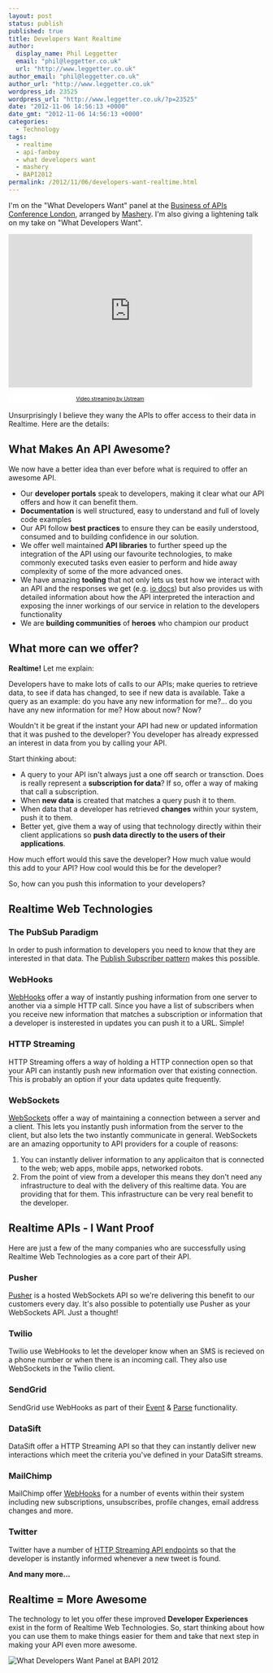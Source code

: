 ```yaml
---
layout: post
status: publish
published: true
title: Developers Want Realtime
author:
  display_name: Phil Leggetter
  email: "phil@leggetter.co.uk"
  url: "http://www.leggetter.co.uk"
author_email: "phil@leggetter.co.uk"
author_url: "http://www.leggetter.co.uk"
wordpress_id: 23525
wordpress_url: "http://www.leggetter.co.uk/?p=23525"
date: "2012-11-06 14:56:13 +0000"
date_gmt: "2012-11-06 14:56:13 +0000"
categories:
  - Technology
tags:
  - realtime
  - api-fanboy
  - what developers want
  - mashery
  - BAPI2012
permalink: /2012/11/06/developers-want-realtime.html
---
```


<p>I'm on the "What Developers Want" panel at the <a href="http://apiconference.com/about-2012/london-2012/">Business of APIs Conference London</a>, arranged by <a href="http://www.mashery.com/">Mashery</a>. I'm also giving a lightening talk on my take on "What Developers Want".</p>
<p><iframe width="480" height="302" src="http://www.ustream.tv/embed/recorded/26755655/highlight/310780?v=3&amp;wmode=direct" scrolling="no" frameborder="0" style="border: 0px none transparent;">    </iframe></p>
<p><a href="http://www.ustream.tv/" style="padding: 2px 0px 4px; width: 400px; background: #ffffff; display: block; color: #000000; font-weight: normal; font-size: 10px; text-decoration: underline; text-align: center;" target="_blank">Video streaming by Ustream</a></p>
<p>Unsurprisingly I believe they wany the APIs to offer access to their data in Realtime. Here are the details:</p>
<h2>What Makes An API Awesome?</h2>
<p>We now have a better idea than ever before what is required to offer an awesome API.</p>
<ul>
<li>Our <strong>developer portals</strong> speak to developers, making it clear what our API offers and how it can benefit them.</li>
<li><strong>Documentation</strong> is well structured, easy to understand and full of lovely code examples</li>
<li>Our API follow <strong>best practices</strong> to ensure they can be easily understood, consumed and to building confidence in our solution.</li>
<li>We offer well maintained <strong>API libraries</strong> to further speed up the integration of the API using our favourite technologies, to make commonly executed tasks even easier to perform and hide away complexity of some of the more advanced ones.</li>
<li>We have amazing <strong>tooling</strong> that not only lets us test how we interact with an API and the responses we get (e.g. <a href="http://www.mashery.com/product/io-docs">io docs</a>) but also provides us with detailed information about how the API interpreted the interaction and exposing the inner workings of our service in relation to the developers functionality</li>
<li>We are <strong>building communities</strong> of <strong>heroes</strong> who champion our product</li>
</ul>
<h2>What more can we offer?</h2>
<p><strong>Realtime!</strong> Let me explain:</p>
<p>Developers have to make lots of calls to our APIs; make queries to retrieve data, to see if data has changed, to see if new data is available. Take a query as an example: do you have any new information for me?... do you have any new information for me? How about now? Now?</p>
<p>Wouldn't it be great if the instant your API had new or updated information that it was pushed to the developer? You developer has already expressed an interest in data from you by calling your API.</p>
<p>Start thinking about:</p>
<ul>
<li>A query to your API isn't always just a one off search or transction. Does is really represent a <strong>subscription for data</strong>? If so, offer a way of making that call a subscription.</li>
<li>When <strong>new data</strong> is created that matches a query push it to them.</li>
<li>When data that a developer has retrieved <strong>changes</strong> within your system, push it to them.</li>
<li>Better yet, give them a way of using that technology directly within their client applications so <strong>push data directly to the users of their applications</strong>.</li>
</ul>
<p>How much effort would this save the developer? How much value would this add to your API? How cool would this be for the developer?</p>
<p>So, how can you push this information to your developers?</p>
<h2>Realtime Web Technologies</h2>
<h3>The PubSub Paradigm</h3>
<p>In order to push information to developers you need to know that they are interested in that data. The <a href="http://en.wikipedia.org/wiki/Publish%E2%80%93subscribe_pattern">Publish Subscriber pattern</a> makes this possible.</p>
<h3>WebHooks</h3>
<p><a href="http://en.wikipedia.org/wiki/Webhook">WebHooks</a> offer a way of instantly pushing information from one server to another via a simple HTTP call. Since you have a list of subscribers when you receive new information that matches a subscription or information that a developer is insterested in updates you can push it to a URL. Simple!</p>
<h3>HTTP Streaming</h3>
<p>HTTP Streaming offers a way of holding a HTTP connection open so that your API can instantly push new information over that existing connection. This is probably an option if your data updates quite frequently.</p>
<h3>WebSockets</h3>
<p><a href="http://en.wikipedia.org/wiki/WebSockets">WebSockets</a> offer a way of maintaining a connection between a server and a client. This lets you instantly push information from the server to the client, but also lets the two instantly communicate in general. WebSockets are an amazing opportunity to API providers for a couple of reasons:</p>
<ol>
<li>You can instantly deliver information to any applicaiton that is connected to the web; web apps, mobile apps, networked robots.</li>
<li>From the point of view from a developer this means they don't need any infrastructure to deal with the delivery of this realtime data. You are providing that for them. This infrastructure can be very real benefit to the developer.</li>
</ol>
<h2>Realtime APIs - I Want Proof</h2>
<p>Here are just a few of the many companies who are successfully using Realtime Web Technologies as a core part of their API.</p>
<h3>Pusher</h3>
<p><a href="http://pusher.com">Pusher</a> is a hosted WebSockets API so we're delivering this benefit to our customers every day. It's also possible to potentially use Pusher as your WebSockets API. Just a thought!</p>
<h3>Twilio</h3>
<p>Twilio use WebHooks to let the developer know when an SMS is recieved on a phone number or when there is an incoming call. They also use WebSockets in the Twilio client.</p>
<h3>SendGrid</h3>
<p>SendGrid use WebHooks as part of their <a href="http://sendgrid.com/docs/API%20Reference/Webhooks/event.html">Event</a> &amp; <a href="http://sendgrid.com/docs/API%20Reference/Webhooks/parse.html">Parse</a> functionality.</p>
<h3>DataSift</h3>
<p>DataSift offer a HTTP Streaming API so that they can instantly deliver new interactions which meet the criteria you've defined in your DataSift streams.</p>
<h3>MailChimp</h3>
<p>MailChimp offer <a href="http://apidocs.mailchimp.com/webhooks/">WebHooks</a> for a number of events within their system including new subscriptions, unsubscribes, profile changes, email address changes and more.</p>
<h3>Twitter</h3>
<p>Twitter have a number of <a href="https://dev.twitter.com/docs/streaming-apis">HTTP Streaming API endpoints</a> so that the developer is instantly informed whenever a new tweet is found.</p>
<p><strong>And many more…</strong></p>
<h2>Realtime = More Awesome</h2>
<p>The technology to let you offer these improved <strong>Developer Experiences</strong> exist in the form of Realtime Web Technologies. So, start thinking about how you can use them to make things easier for them and take that next step in making your API even more awesome.</p>
<p><img src="http://f.cl.ly/items/3L1Q2530423b473T1O2F/bapi2012_dev_panel.jpg" alt="What Developers Want Panel at BAPI 2012" /></p>
